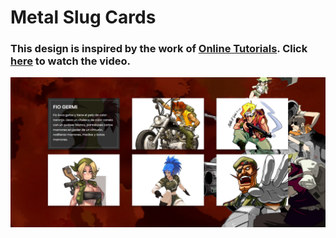 # Metal Slug Cards
### This design is inspired by the work of [Online Tutorials](https://www.youtube.com/@OnlineTutorialsYT). Click [here](https://youtu.be/xRSR-VujzBY) to watch the video.

![preview img](/preview.png)

